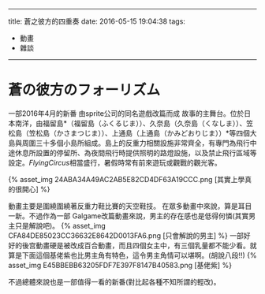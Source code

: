 ----
title: 蒼之彼方的四重奏
date: 2016-05-15 19:04:38
tags:
- 動畫 
- 雜談
----
# 蒼の彼方のフォーリズム 
一部2016年4月的新番 由sprite公司的同名遊戲改篇而成
故事的主舞台。位於日本南洋，由福留島*（福留島（ふくるじま））、久奈島（久奈島（くなしま））、笠松島（笠松島（かさまつじま））、上通島（上通島（かみどおりじま））*等四個大島與周圍三十多個小島所組成。島上的反重力相關設施非常齊全，有專門為飛行中途休息所設置的停留所、為夜間飛行時提供照明的路燈設施，以及禁止飛行區域等設定。*FlyingCircus*相當盛行，暑假時常有前來遊玩或觀戰的觀光客。

{% asset_img 24ABA34A49AC2AB5E82CD4DF63A19CCC.png [其實上學真的很開心] %}

動畫主要是圍繞圍繞著反重力鞋比賽的天空鞋技。 在眾多動畫中來說，算是耳目一新。不過作為一部 Galgame改篇動畫來說，男主的存在感也是低得何憐(其實男主只是解說吧)。
{% asset_img CFA84DE85023CC36632E8642D0013FA6.png [只會解說的男主] %}
一部好好的後宫動畫硬是被改成百合動畫，而且四個女主中，有三個乳量都不能少看。就算是下面這個基佬紫也比男主角有特色，這令男主角情可以堪啊。(胡說八段!!)
{% asset_img E45BBEBB63205FDF7E397F8147B40583.png [基佬紫] %}

不過總體來說也是一部值得一看的新番(對比起各種不知所謂的輕改)。